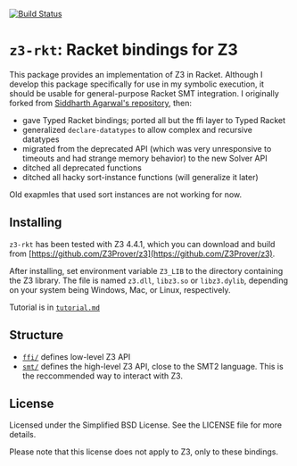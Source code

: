 [![Build Status](https://travis-ci.org/philnguyen/z3-rkt.svg?branch=master)](https://travis-ci.org/philnguyen/z3-rkt)

`z3-rkt`: Racket bindings for Z3
================================

This package provides an implementation of Z3 in Racket.
Although I develop this package specifically for use in my symbolic execution,
it should be usable for general-purpose Racket SMT integration.
I originally forked from [Siddharth Agarwal's repository](https://github.com/sid0/z3.rkt), then:
* gave Typed Racket bindings; ported all but the ffi layer to Typed Racket
* generalized `declare-datatypes` to allow complex and recursive datatypes
* migrated from the deprecated API (which was very unresponsive to timeouts and had strange memory behavior) to the new Solver API
* ditched all deprecated functions
* ditched all hacky sort-instance functions (will generalize it later)

Old exapmles that used sort instances are not working for now.

Installing
----------

`z3-rkt` has been tested with Z3 4.4.1, which you can download and build from [https://github.com/Z3Prover/z3](https://github.com/Z3Prover/z3).

After installing, set environment variable `Z3_LIB` to the directory containing the Z3 library.
The file is named `z3.dll`, `libz3.so` or `libz3.dylib`, depending on your system being Windows, Mac, or Linux, respectively.

Tutorial is in [`tutorial.md`](https://github.com/philnguyen/z3-rkt/blob/master/tutorial.md)

Structure
----------

* [`ffi/`](https://github.com/philnguyen/z3.rkt/tree/master/ffi) defines low-level Z3 API
* [`smt/`](https://github.com/philnguyen/z3.rkt/tree/master/smt) defines the high-level Z3 API, close to the SMT2 language.
  This is the reccommended way to interact with Z3.
  

License
-------

Licensed under the Simplified BSD License. See the LICENSE file for more
details.

Please note that this license does not apply to Z3, only to these bindings.
